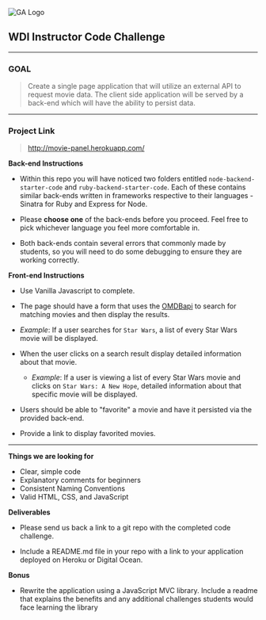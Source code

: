 ![GA Logo](https://raw.github.com/generalassembly/ga-ruby-on-rails-for-devs/master/images/ga.png)

## WDI Instructor Code Challenge

---

### GOAL 


> Create a single page application that will utilize an external API to request movie data. The client side application will be served by a back-end which will have the ability to persist data.

---

### Project Link

> http://movie-panel.herokuapp.com/

**Back-end Instructions**

- Within this repo you will have noticed two folders entitled `node-backend-starter-code` and `ruby-backend-starter-code`. Each of these contains similar back-ends written in frameworks respective to their languages - Sinatra for Ruby and Express for Node.

- Please **choose one** of the back-ends before you proceed. Feel free to pick whichever language you feel more comfortable in.

- Both back-ends contain several errors that commonly made by students, so you will need to do some debugging to ensure they are working correctly.

**Front-end Instructions**

- Use Vanilla Javascript to complete.

- The page should have a form that uses the [OMDBapi](http://www.omdbapi.com/) to search for matching movies and then display the results.
 - *Example*: If a user searches for `Star Wars`, a list of every Star Wars movie will be displayed.

- When the user clicks on a search result display detailed information about that movie.
  - *Example*: If a user is viewing a list of every Star Wars movie and clicks on `Star Wars: A New Hope`, detailed information about that specific movie will be displayed.

- Users should be able to "favorite" a movie and have it persisted via the provided back-end.

- Provide a link to display favorited movies.

---

**Things we are looking for**

- Clear, simple code
- Explanatory comments for beginners
- Consistent Naming Conventions
- Valid HTML, CSS, and JavaScript

**Deliverables**

- Please send us back a link to a git repo with the completed code challenge. 

- Include a README.md file in your repo with a link to your application deployed on Heroku or Digital Ocean.

**Bonus**

- Rewrite the application using a JavaScript MVC library. Include a readme that explains the benefits and any additional challenges students would face learning the library
